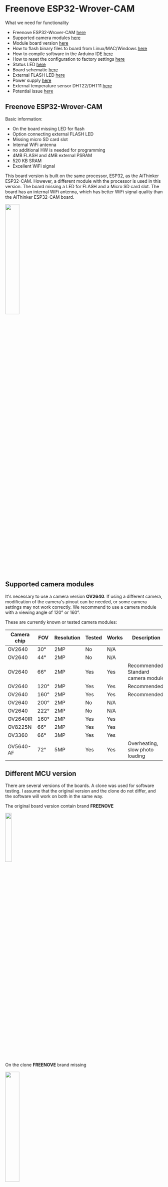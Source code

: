 # Freenove ESP32-Wrover-CAM

What we need for functionality
- Freenove ESP32-Wrover-CAM [ here ](#esp32)
- Supported camera modules [here](#cam_modules)
- Module board version [here](#different_mcu)
- How to flash binary files to board from Linux/MAC/Windows [ here ](#flash_fw)
- How to compile software in the Arduino IDE [ here ](#arduino_cfg)
- How to reset the configuration to factory settings [here](#factory_cfg)
- Status LED [ here ](#status_led)
- Board schematic [here](#schematic)
- External FLASH LED [here](#led_issue)
- Power supply [here](#power_supply)
- External temperature sensor DHT22/DHT11 [here](#ext_sens)
- Potential issue [here](#issue)

<a name="esp32"></a>
## Freenove ESP32-Wrover-CAM

Basic information:
- On the board missing LED for flash
- Option connecting external FLASH LED
- Missing micro SD card slot
- Internal WiFi antenna
- no additional HW is needed for programming
- 4MB FLASH and 4MB external PSRAM
- 520 KB SRAM
- Excellent WiFi signal

This board version is built on the same processor, ESP32, as the AiThinker ESP32-CAM. However, a different module with the processor is used in this version. The board missing a LED for FLASH and a Micro SD card slot. The board has an internal WiFi antenna, which has better WiFi signal quality than the AiThinker ESP32-CAM board.

<img src="ESP32-WROVER-CAM.jpg" width=30% height=30%>

<a name="cam_modules"></a>
## Supported camera modules

It's necessary to use a camera version **OV2640**. If using a different camera, modification of the camera's pinout can be needed, or some camera settings may not work correctly. We recommend to use a camera module with a viewing angle of 120° or 160°.

These are currently known or tested camera modules:

| Camera chip | FOV  | Resolution | Tested | Works | Description                              |
|-------------|------|------------|--------|-------|------------------------------------------|
| OV2640      | 30°  |    2MP     |   No   |  N/A  |                                          |
| OV2640      | 44°  |    2MP     |   No   |  N/A  |                                          |
| OV2640      | 66°  |    2MP     |   Yes  |  Yes  | Recommended. Standard camera module      |
| OV2640      | 120° |    2MP     |   Yes  |  Yes  | Recommended                              |
| OV2640      | 160° |    2MP     |   Yes  |  Yes  | Recommended                              |
| OV2640      | 200° |    2MP     |   No   |  N/A  |                                          |
| OV2640      | 222° |    2MP     |   No   |  N/A  |                                          |
| OV2640IR    | 160° |    2MP     |   Yes  |  Yes  |                                          |
| OV8225N     | 66°  |    2MP     |   Yes  |  Yes  |                                          |
| OV3360      | 66°  |    3MP     |   Yes  |  Yes  |                                          |
| OV5640-AF   | 72°  |    5MP     |   Yes  |  Yes  | Overheating, slow photo loading          |

<a name="different_mcu"></a>
## Different MCU version

There are several versions of the boards. A clone was used for software testing. I assume that the original version and the clone do not differ, and the software will work on both in the same way.

The original board version contain brand **FREENOVE**

<img src="ESP32-WROVER-CAM.jpg" width=20% height=20%>

On the clone **FREENOVE** brand missing

<img src="ESP32-WROVER-CAM-clone.png" width=30% height=30%>

<a name="flash_fw"></a>
## How to flash binary files to board from Linux/MAC/Windows

#### Partitions table for flashing FW

For uploading the firmware, it's important to use this configuration of addresses and files:

ZIP file with build binary files: **esp32-wrover-dev.zip**

- address **0x1000** - **ESP32_PrusaConnectCam.ino.bootloader.bin**
- address **0x8000** - **ESP32_PrusaConnectCam.ino.partitions.bin**
- address **0x10000** - **ESP32_PrusaConnectCam.ino.bin**

**It is important to download the correct binary files! Each type of camera has its own ZIP archive with files for uploading the firmware.**

#### Linux/MAC

You must use the console to upload the firmware on the MAC or Linux platform. First, ensure you have installed esptool for Python. You can find it on the manufacturer's website, ESPRESSIF, [here](https://docs.espressif.com/projects/esp-at/en/latest/esp32/Get_Started/Downloading_guide.html#linux-or-macos).

And command for FLASH FW is here, where **/dev/ttya0** is your serial interface for communication with the ESP32-cam board. This is the command for the first flash FW to MCU.

```
./esptool -p /dev/ttya0 -b 460800 --before default_reset --after hard_reset --chip esp32 write_flash --erase-all --flash_mode dio --flash_size 4MB --flash_freq 80m 0x1000 ESP32_PrusaConnectCam.ino.bootloader.bin 0x8000 ESP32_PrusaConnectCam.ino.partitions.bin 0x10000 ESP32_PrusaConnectCam.ino.bin
```

This command contains the parameter **--erase-all**, which erases the entire flash in the MCU. So, for just updating the firmware, it is necessary to remove the parameter **--erase-all**; otherwise, the MCU configuration will also be deleted. The basic command list can be found [here](https://docs.espressif.com/projects/esptool/en/latest/esp32s3/esptool/basic-commands.html)

Here is the command for updating the firmware in the MCU without erasing the MCU configuration

```
./esptool -p /dev/ttya0 -b 460800 --before default_reset --after hard_reset --chip esp32 write_flash --flash_mode dio --flash_size 4MB --flash_freq 80m 0x1000 ESP32_PrusaConnectCam.ino.bootloader.bin 0x8000 ESP32_PrusaConnectCam.ino.partitions.bin 0x10000 ESP32_PrusaConnectCam.ino.bin
```

Launching the esptool application may be different in different operating systems

#### Windows

Driver for CH340 USB to UART convert for Windows is for example [here](https://www.wch-ic.com/search?q=CH340&t=downloads) . An older version of the driver is for example [here](https://blog.laskakit.cz/wp-content/uploads/2020/03/CH341SER.zip) . SW for FW flash (Flash Download Tools) is [here](https://www.espressif.com/en/support/download/other-tools)

<img src="how to flash chip select.jpg" width=25% height=25%>

It's necessary to erase the FLASH using the **ERASE** button before the first firmware flash.

<img src="flash.jpg" width=30% height=30%>

<a name="arduino_cfg"></a>
## How to compile software in the Arduino IDE

Board configuration in the Arduino IDE 2.3.2
- Tools -> Board -> ESP32 Arduino -> ESP32 Wrover Module
- Tools -> CPU Frequency -> 240MHz (WiFi/BT)
- Tools -> Core debug level -> None
- Tools -> Erase all Flash Before Sketch Upload -> Disable **(first flash, new board = enable. otherwise = disable)**
- Tools -> Flash frequency -> 80MHz
- Tools -> Flash Mode -> DIO
- Tools -> Partition scheme -> Minimal SPIFFS (1.9MB APP with OTA/190KB SPIFFS)
  
When flashing the firmware to a new, empty ESP32-Wrover-dev device for the first time, it is necessary to use the 'Erase' function. 

This can be found under **Tools** -> **Erase all Flash Before Sketch Upload** -> **Enable**. 

After the initial firmware upload to the MCU, it's necessary to disable this option. If you do not disable this option, your camera configuration will continue to be erased from the flash memory after uploading new firmware from the Arduino IDE.

It is necessary to enable support for the correct board version in the file **mcu_cfg.h** after line 16.

<a name="factory_cfg"></a>
## How to reset configuration to factory settings
To reset the settings to factory defaults, follow these instructions:

<img src="reset_pin.png" width=30% height=30%>

- Connect PIN **IO12** to **ground**.
- **Plug in** the power supply.
- Wait for **10 seconds**.
- After 10 seconds, the **STATUS LED will start flashing**.
- **Disconnect** PIN **IO12** from **ground** (but don't disconnect the power supply).
- After disconnecting **IO12** from **ground**, the **STATUS LED** will **stop flashing**, and the MCU will **automatically reboot**.
- Now the MCU is in the factory settings.

<a name="status_led"></a>
## Status LED

On the board, there is a status LED that provides a visual indicator of the module's current status
through blinking at defined intervals.

<img src="status_led.png" width=25% height=25%>

Upon module activation, the LED illuminates. After processor initialization, the LED exhibits different blinking intervals based on the current mode of the module

- **Service AP Mode only:** The LED blinks every **400 ms**, indicating the module's availability in service AP mode.
- **Connecting to WiFi AP:** While connecting to a WiFi Access Point, the LED blinks at intervals of **800 ms**.
- **Connected to WiFi Network:** Upon successful connection to a WiFi network, the LED blinks at intervals of **4000 ms**, signaling a stable connection.
- **Problematic State:** If an issue or error occurs, the LED accelerates its blinking to every **100 ms**.

The approximate boot time of the device is 15-20 seconds.

<a name="schematic"></a>
## Schematic for ESP32-cam board

Unfortunately, I was unable to obtain the schematic for this version of the board. I found a schematic online, but it is in very low resolution and is difficult to read.

<img src="schematic.png" width=25% height=25%>

And here is the pinout

<img src="Freenove-ESP32-Wrover-CAM-pinout.png" width=70% height=70%>

<a name="led_issue"></a>
## External FLASH LED

This board version don't have **FLASH LED** on the board. Therefore, if a FLASH LED is needed, a GPIO 14 pin should be used to connect an external LED for FLASH. The FLASH LED can be connected, for example, as an LED strip using a relay. 

<img src="led_sch_bb.png" width=30% height=30%>

For the external LED is in the SW used **GPIO pin 14**.

<img src="ext_led.png" width=30% height=30%>

However, a 5mm LED can also be connected directly. **CAUTION**: The digital GPIO output from the ESP32-WROVER-DEV board has a current limitation of a **maximum of 40mA**! Therefore, it is recommended to switch the LED using a **transistor** rather than directly through the GPIO pin. Improper use of the GPIO pin can lead to permanent damage.

<a name="power_supply"></a>
## Power Supply

The device requires a 5V power supply, with a maximum current consumption of 2A. Power is supplied via a micro USB connector when using the original programmer.

<a name="ext_sens"></a>
## External temperature sensor DHT22/DHT11

Below you will find the wiring diagram for the DHT22 or DHT11 sensor.

| Camera board | DHT22/DHT11 |
|--------------|-------------|
| 3.3V         | VCC         |
| GND          | GND         |
| IO13         | Data        |

<img src="dht22_bb.png" width=40% height=40%>

<a name="issue"></a>
## Potential issue with this board
- This version does not have a slot for a Micro SD card, so it may be complicated to obtain logs from it.


